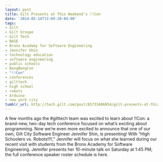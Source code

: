 ```yaml
---
layout: post
title: Gilt Presents at This Weekend's !!Con
date: '2014-05-14T13:09:20-04:00'
tags:
- Gilt
- Gilt Groupe
- Gilt Tech
- BASE
- Bronx Academy for Software Engineering
- Jennifer Shin
- technology education
- software engineering
- public schools
- BangBangCon
- "!!Con"
- conferences
- gilttech
- high school
- robots
- Arduino
- new york city
tumblr_url: http://tech.gilt.com/post/85733486054/gilt-presents-at-this-weekends-con
---
```



A few months ago the #gilttech team was excited to learn about !!Con: a brand-new, two-day tech conference focused on what’s exciting about programming. Now we’re even more excited to announce that one of our own, Gilt City Software Engineer Jennifer Shin, is presenting! With “High Schoolers vs. Robots!!!!,” Jennifer will focus on what she learned during our recent visit with students from the Bronx Academy for Software Engineering.
Jennifer presents her 10-minute talk on Saturday at 1:45 PM; the full conference speaker roster schedule is here.
